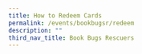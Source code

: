 ```yaml
---
title: How to Redeem Cards
permalink: /events/bookbugsr/redeem
description: ""
third_nav_title: Book Bugs Rescuers
---
```


